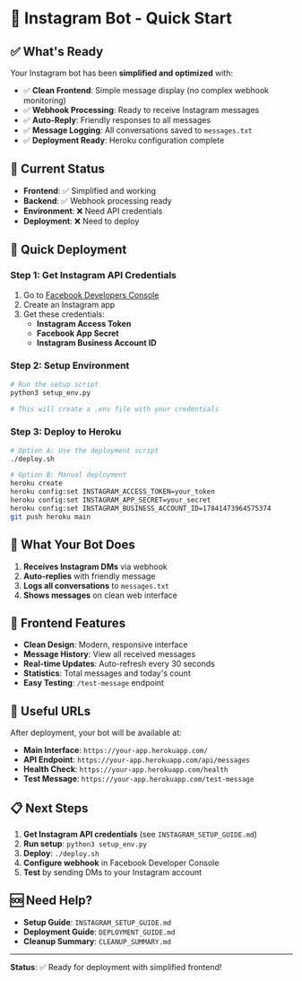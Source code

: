 # 🚀 Instagram Bot - Quick Start

## ✅ What's Ready

Your Instagram bot has been **simplified and optimized** with:

- ✅ **Clean Frontend**: Simple message display (no complex webhook monitoring)
- ✅ **Webhook Processing**: Ready to receive Instagram messages
- ✅ **Auto-Reply**: Friendly responses to all messages
- ✅ **Message Logging**: All conversations saved to `messages.txt`
- ✅ **Deployment Ready**: Heroku configuration complete

## 🎯 Current Status

- **Frontend**: ✅ Simplified and working
- **Backend**: ✅ Webhook processing ready
- **Environment**: ❌ Need API credentials
- **Deployment**: ❌ Need to deploy

## 🚀 Quick Deployment

### Step 1: Get Instagram API Credentials
1. Go to [Facebook Developers Console](https://developers.facebook.com/)
2. Create an Instagram app
3. Get these credentials:
   - **Instagram Access Token**
   - **Facebook App Secret**
   - **Instagram Business Account ID**

### Step 2: Setup Environment
```bash
# Run the setup script
python3 setup_env.py

# This will create a .env file with your credentials
```

### Step 3: Deploy to Heroku
```bash
# Option A: Use the deployment script
./deploy.sh

# Option B: Manual deployment
heroku create
heroku config:set INSTAGRAM_ACCESS_TOKEN=your_token
heroku config:set INSTAGRAM_APP_SECRET=your_secret
heroku config:set INSTAGRAM_BUSINESS_ACCOUNT_ID=17841473964575374
git push heroku main
```

## 📱 What Your Bot Does

1. **Receives Instagram DMs** via webhook
2. **Auto-replies** with friendly message
3. **Logs all conversations** to `messages.txt`
4. **Shows messages** on clean web interface

## 🎨 Frontend Features

- **Clean Design**: Modern, responsive interface
- **Message History**: View all received messages
- **Real-time Updates**: Auto-refresh every 30 seconds
- **Statistics**: Total messages and today's count
- **Easy Testing**: `/test-message` endpoint

## 🔗 Useful URLs

After deployment, your bot will be available at:
- **Main Interface**: `https://your-app.herokuapp.com/`
- **API Endpoint**: `https://your-app.herokuapp.com/api/messages`
- **Health Check**: `https://your-app.herokuapp.com/health`
- **Test Message**: `https://your-app.herokuapp.com/test-message`

## 📋 Next Steps

1. **Get Instagram API credentials** (see `INSTAGRAM_SETUP_GUIDE.md`)
2. **Run setup**: `python3 setup_env.py`
3. **Deploy**: `./deploy.sh`
4. **Configure webhook** in Facebook Developer Console
5. **Test** by sending DMs to your Instagram account

## 🆘 Need Help?

- **Setup Guide**: `INSTAGRAM_SETUP_GUIDE.md`
- **Deployment Guide**: `DEPLOYMENT_GUIDE.md`
- **Cleanup Summary**: `CLEANUP_SUMMARY.md`

---

**Status**: ✅ Ready for deployment with simplified frontend! 